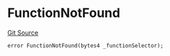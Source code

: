 # FunctionNotFound
[Git Source](https://github.com/thrackle-io/Tron/blob/89e7f7b48d79c8e2bc6476fb1601cc9680f2c384/src/economic/ruleStorage/RuleStorageDiamond.sol)


```solidity
error FunctionNotFound(bytes4 _functionSelector);
```

